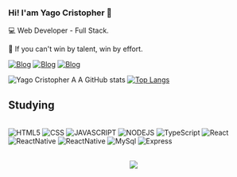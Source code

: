 ### Hi! I'am Yago Cristopher 👋
💻 Web Developer - Full Stack.

💪 If you can't win by talent, win by effort.

[![Blog](https://img.shields.io/badge/LinkedIn-0077B5?style=for-the-badge&logo=linkedin&logoColor=white)](https://www.linkedin.com/in/ygcristopher/)
[![Blog](https://img.shields.io/badge/Twitter-1DA1F2?style=for-the-badge&logo=twitter&logoColor=white)](https://twitter.com/boolean_js)
[![Blog](https://img.shields.io/badge/Instagram-E4405F?style=for-the-badge&logo=instagram&logoColor=white)](https://www.instagram.com/yg.cristopher/)

![Yago Cristopher A A GitHub stats](https://github-readme-stats.vercel.app/api?username=ygcristopher&show_icons=true&theme=radical)
[![Top Langs](https://github-readme-stats.vercel.app/api/top-langs/?username=ygcristopher&show_icons=true&theme=radical)](https://github.com/ygcristopher/github-readme-stats)

## Studying

<div style="display: inline_block"><br/>
<img aling="center" alt="HTML5" src="https://img.shields.io/badge/HTML5-E34F26?style=for-the-badge&logo=html5&logoColor=white">
<img aling="center" alt="CSS" src="https://img.shields.io/badge/CSS3-1572B6?style=for-the-badge&logo=css3&logoColor=white">
<img aling="center" alt="JAVASCRIPT" src="https://img.shields.io/badge/JavaScript-F7DF1E?style=for-the-badge&logo=javascript&logoColor=black">
<img aling="center" alt="NODEJS" src="https://img.shields.io/badge/Node.js-43853D?style=for-the-badge&logo=node.js&logoColor=white">
<img aling="center" alt="TypeScript" src="https://img.shields.io/badge/TypeScript-007ACC?style=for-the-badge&logo=typescript&logoColor=white">
<img aling="center" alt="React" src="https://img.shields.io/badge/React-20232A?style=for-the-badge&logo=react&logoColor=61DAFB">
<img aling="center" alt="ReactNative" src="https://img.shields.io/badge/React_Native-20232A?style=for-the-badge&logo=react&logoColor=61DAFB">
<img aling="center" alt="ReactNative" src="https://img.shields.io/badge/Elixir-4B275F?style=for-the-badge&logo=elixir&logoColor=white">
<img aling="center" alt="MySql" src="https://img.shields.io/badge/MySQL-00000F?style=for-the-badge&logo=mysql&logoColor=white">
<img aling="center" alt="Express" src="https://img.shields.io/badge/Express.js-404D59?style=for-the-badge">
</div>

</br>

<p align="center">   <img alingn="center" src="https://profile-counter.glitch.me/ygcristopher/count.svg" /></p>
